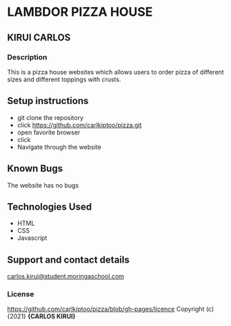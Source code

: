 # LAMBDOR PIZZA HOUSE
## KIRUI CARLOS
### Description
This is a pizza house websites which allows users to order pizza of different sizes and different toppings with crusts.
## Setup instructions
* git clone the repository
* click https://github.com/carlkiptoo/pizza.git
* open favorite browser
* click 
* Navigate through the website
## Known Bugs
The website has no bugs
## Technologies Used
* HTML
* CSS
* Javascript
## Support and contact details
carlos.kirui@student.moringaschool.com
### License
https://github.com/carlkiptoo/pizza/blob/gh-pages/licence
Copyright (c) {2021} **{CARLOS KIRUI}**
